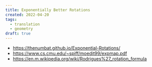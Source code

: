 ```yaml
---
title: Exponentially Better Rotations
created: 2022-04-20
tags:
  - translation
  - geometry
draft: true
---
```


- https://thenumbat.github.io/Exponential-Rotations/
- https://www.cs.cmu.edu/~spiff/moedit99/expmap.pdf
- https://en.m.wikipedia.org/wiki/Rodrigues%27_rotation_formula

